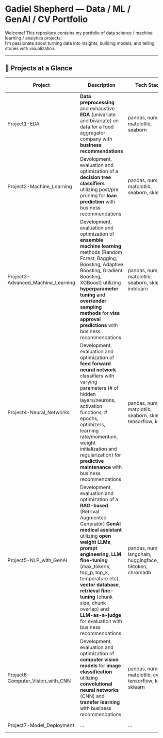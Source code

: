 # Gadiel Shepherd — Data / ML / GenAI / CV Portfolio

Welcome! This repository contains my portfolio of data science / machine learning / analytics projects.  
I’m passionate about turning data into insights, building models, and telling stories with visualization.

---

## 🧰 Projects at a Glance

| Project | Description | Tech Stack | View Notebook |
|--------|-------------|------------|--------------|
| Project1-EDA | **Data preprocessing** and exhaustive **EDA** (univariate and bivariate) on data for a food aggregator company with **business recommendations** | pandas, numpy, matplotlib, seaborn | [Notebook](docs/projects/project1-EDA/Gadiel_Shepherd_Full_Code.ipynb) |
| Project2-Machine_Learning | Devolopment, evaluation and optimization of a **decision tree classifiers** utilizing post/pre pruning for **loan prediction** with business recommendations| pandas, numpy, matplotlib, seaborn, sklearn | [Notebook](docs/projects/project2-Machine_Learning/Gadiel_Shepherd_Project2_full_code_notebook.ipynb) |
| Project3-Advanced_Machine_Learning | Development, evaluation and optimization of **ensemble machine learning** methods (Random Forest, Bagging, Boosting, Adaptive Boosting, Gradient Boosting, XGBoost) utilizing **hyperparameter tuning** and **over/under sampling methods** for **visa approval predictions** with business recommendations| pandas, numpy, matplotlib, seaborn, sklearn, imblearn | [Notebook](docs/projects/project3-Advanced_Machine_Learning/Gadiel_Shepherd_Project3_Full_Code_Notebook.ipynb) |
| Project4-Neural_Networks | Development, evaluation and optimization of **feed forward neural network** classifiers with varying parameters (# of hidden layers/neurons, activation functions, # epochs, optimizers, learning rate/momentum, weight initialization and regularization) for **predictive maintenance** with business recommendations| pandas, numpy, matplotlib, seaborn, sklearn, tensorflow, keras | [HTML-view](./docs/projects/project4.html) |
| Project5-NLP_with_GenAI | Development, evaluation and optimization of a **RAG-based** (Retrival Augmented Generator) **GenAI medical assistant** utilizing **open weight LLMs**, **prompt engineering**, **LLM fine-tuning** (max_tokens, top_p, top_k, temperature etc), **vector database**, **retrieval fine-tuning** (chunk size, chunk overlap) and **LLM-as-a-judge** for evaluation with business recommendations| pandas, numpy, langchain, huggingface_hub, tiktoken, chromadb | [HTML-view](./docs/projects/project5.html) |
| Project6-Computer_Vision_with_CNN | Development, evaluation and optimization of **computer vision models** for **image classification** utilizing **convolutional neural networks** (CNN) and **transfer learning** with business recommendations| pandas, numpy, matplotlib, cv2, tensorflow, keras, sklearn | [HTML-view](./docs/projects/project6.html) |
| Project7-Model_Deployment | … | … | [HTML-view](./docs/projects/project7.html) |


